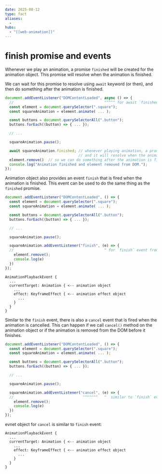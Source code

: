 ```yaml
---
date: 2025-08-12
type: fact
aliases:
  -
hubs:
  - "[[web-animation]]"
---
```


# finish promise and events

Whenever we play an animation, a promise `finished` will be created for the animation object. This promise will resolve when the animation is finished.

We can wait for this promise to resolve using `await` keyword (or then), and then do something after the animation is finished.

```js
document.addEventListener("DOMContentLoaded", async () => {
  //                                          ^^^^^ for await `finished` promise from the animation object
  const element = document.querySelector(".square");
  const squareAnimation = element.animate( ... );

  const buttons = document.querySelectorAll(".button");
  buttons.forEach((button) => { ... });

  // ...

  squareAnimation.pause();

  await squareAnimation.finished; // whenever playing animation, a promise `finished` will be created
                                  // and it will resolve when the animation is finished
  element.remove()  // so we can do something after the animation is finished by awaiting the promise
  console.log("Animation finished and element removed from DOM.");
});
```

Animation object also provides an event `finish` that is fired when the animation is finished. This event can be used to do the same thing as the `finished` promise.

```js
document.addEventListener("DOMContentLoaded", () => {
  const element = document.querySelector(".square");
  const squareAnimation = element.animate( ... );

  const buttons = document.querySelectorAll(".button");
  buttons.forEach((button) => { ... });

  // ...

  squareAnimation.pause();

  squareAnimation.addEventListener("finish", (e) => {
  //                                          ^ for `finish` event from the animation object
    element.remove();
    console.log(e)
  })
});
```

```
AnimationPlaybackEvent {
  ...
  currentTarget: Animation { <-- animation object
    ...
    effect: KeyframeEffect { <-- animation effect object
      ...
    }
  }
}
```


Similar to the `finish` event, there is also a `cancel` event that is fired when the animation is cancelled. This can happen if we call `cancel()` method on the animation object or if the animation is removed from the DOM before it finishes.

```js
document.addEventListener("DOMContentLoaded", () => {
  const element = document.querySelector(".square");
  const squareAnimation = element.animate( ... );

  const buttons = document.querySelectorAll(".button");
  buttons.forEach((button) => { ... });

  // ...

  squareAnimation.pause();

  squareAnimation.addEventListener("cancel", (e) => {
  //                                ^^^^^^^   ^  similar to `finish` event, but for when the animation is cancelled
    element.remove();
    console.log(e)
  })
});
```

evnet object for `cancel` is similar to `finish` event:

```
AnimationPlaybackEvent {
  ...
  currentTarget: Animation { <-- animation object
    ...
    effect: KeyframeEffect { <-- animation effect object
      ...
    }
  }
}
```

